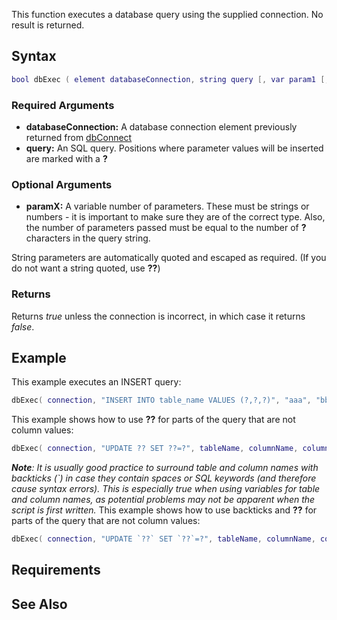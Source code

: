 This function executes a database query using the supplied connection. No result is returned.

Syntax
------

``` lua
bool dbExec ( element databaseConnection, string query [, var param1 [, var param2 ...]] )
```

### Required Arguments

-   **databaseConnection:** A database connection element previously returned from [dbConnect](/docs/dbConnect.md "wikilink")
-   **query:** An SQL query. Positions where parameter values will be inserted are marked with a **?**

### Optional Arguments

-   **paramX:** A variable number of parameters. These must be strings or numbers - it is important to make sure they are of the correct type. Also, the number of parameters passed must be equal to the number of **?** characters in the query string.

String parameters are automatically quoted and escaped as required. (If you do not want a string quoted, use **??**)

### Returns

Returns *true* unless the connection is incorrect, in which case it returns *false*.

Example
-------

This example executes an INSERT query:

``` lua
dbExec( connection, "INSERT INTO table_name VALUES (?,?,?)", "aaa", "bbb", 10 )
```

This example shows how to use **??** for parts of the query that are not column values:

``` lua
dbExec( connection, "UPDATE ?? SET ??=?", tableName, columnName, columnValue )
```

***Note**: It is usually good practice to surround table and column names with backticks (\`) in case they contain spaces or SQL keywords (and therefore cause syntax errors). This is especially true when using variables for table and column names, as potential problems may not be apparent when the script is first written.*
This example shows how to use backticks and **??** for parts of the query that are not column values:

``` lua
dbExec( connection, "UPDATE `??` SET `??`=?", tableName, columnName, columnValue )
```

Requirements
------------

See Also
--------

